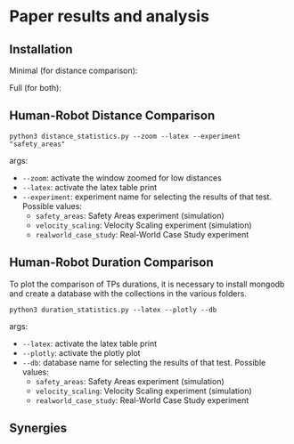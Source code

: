 # Paper results and analysis

## Installation
Minimal (for distance comparison):

Full (for both):

## Human-Robot Distance Comparison

```
python3 distance_statistics.py --zoom --latex --experiment "safety_areas"
```
args:
* `--zoom`: activate the window zoomed for low distances  
* `--latex`: activate the latex table print
* `--experiment`: experiment name for selecting the results of that test. Possible values:
  * `safety_areas`: Safety Areas experiment (simulation)
  * `velocity_scaling`: Velocity Scaling experiment (simulation)
  * `realworld_case_study`: Real-World Case Study experiment

## Human-Robot Duration Comparison
To plot the comparison of TPs durations, it is necessary to install mongodb and create a database with the collections in the various folders.

```
python3 duration_statistics.py --latex --plotly --db
```
args:
* `--latex`: activate the latex table print
* `--plotly`: activate the plotly plot  
* `--db`: database name for selecting the results of that test. Possible values:
  * `safety_areas`: Safety Areas experiment (simulation)
  * `velocity_scaling`: Velocity Scaling experiment (simulation)
  * `realworld_case_study`: Real-World Case Study experiment

## Synergies